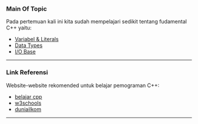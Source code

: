 ### Main Of Topic

Pada pertemuan kali ini kita sudah mempelajari sedikit tentang fudamental C++ yaitu:
- [Variabel & Literals][var-lit]
- [Data Types][data-type]
- [I/O Base][io-base]

<hr>

### Link Referensi

Website-website rekomended untuk belajar pemograman C++:
- [belajar cpp][bcpp]
- [w3schools][w3]
- [duniailkom][di]

<hr>

 
[var-lit]: <https://www.programiz.com/cpp-programming/variables-literals>
[data-type]: <https://www.programiz.com/cpp-programming/data-types>
[io-base]: <https://www.programiz.com/cpp-programming/input-output>

[bcpp]: <https://www.belajarcpp.com/>
[w3]: <https://www.w3schools.com/CPP/default.asp>
[di]: <https://www.duniailkom.com/tutorial-belajar-bahasa-pemrograman-c-plus-plus-untuk-pemula/>
